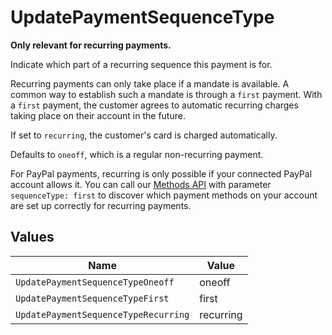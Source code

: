 # UpdatePaymentSequenceType

**Only relevant for recurring payments.**

Indicate which part of a recurring sequence this payment is for.

Recurring payments can only take place if a mandate is available. A common way to establish such a mandate is
through a `first` payment. With a `first` payment, the customer agrees to automatic recurring charges taking place
on their account in the future.

If set to `recurring`, the customer's card is charged automatically.

Defaults to `oneoff`, which is a regular non-recurring payment.

For PayPal payments, recurring is only possible if your connected PayPal account allows it. You can call our
[Methods API](list-methods) with parameter `sequenceType: first` to discover which payment methods on your account
are set up correctly for recurring payments.


## Values

| Name                                 | Value                                |
| ------------------------------------ | ------------------------------------ |
| `UpdatePaymentSequenceTypeOneoff`    | oneoff                               |
| `UpdatePaymentSequenceTypeFirst`     | first                                |
| `UpdatePaymentSequenceTypeRecurring` | recurring                            |